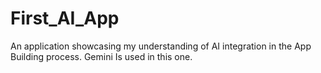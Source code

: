 # First_AI_App
An application showcasing my understanding of AI integration in the App Building process. Gemini Is used in this one.
